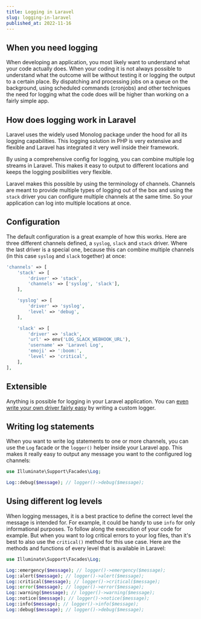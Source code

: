 ```yaml
---
title: Logging in Laravel
slug: logging-in-laravel
published_at: 2022-11-16
---
```


## When you need logging

When developing an application, you most likely want to understand what your code actually does. When your coding it is not always possible to understand what the outcome will be without testing it or logging the output to a certain place. By dispatching and processing jobs on a queue on the background, using scheduled commands (cronjobs) and other techniques the need for logging what the code does will be higher than working on a fairly simple app.

## How does logging work in Laravel

Laravel uses the widely used Monolog package under the hood for all its logging capabilities. This logging solution in PHP is very extensive and flexible and Laravel has integrated it very well inside their framework.

By using a comprehensive config for logging, you can combine multiple log streams in Laravel. This makes it easy to output to different locations and keeps the logging posibilities very flexible.

Laravel makes this possible by using the terminology of channels. Channels are meant to provide multiple types of logging out of the box and using the `stack` driver you can configure multiple channels at the same time. So your application can log into multiple locations at once.

## Configuration

The default configuration is a great example of how this works. Here are three different channels defined, a `syslog`, `slack` and `stack` driver. Where the last driver is a special one, because this can combine multiple channels (in this case `syslog` and `slack` together) at once:

```php
'channels' => [
    'stack' => [
        'driver' => 'stack',
        'channels' => ['syslog', 'slack'],
    ],

    'syslog' => [
        'driver' => 'syslog',
        'level' => 'debug',
    ],

    'slack' => [
        'driver' => 'slack',
        'url' => env('LOG_SLACK_WEBHOOK_URL'),
        'username' => 'Laravel Log',
        'emoji' => ':boom:',
        'level' => 'critical',
    ],
],
```

## Extensible

Anything is possible for logging in your Laravel application. You can [even write your own driver fairly easy](https://laravel.com/docs/9.x/logging#creating-custom-channels-via-factories) by writing a custom logger.

## Writing log statements

When you want to write log statements to one or more channels, you can use the `Log` facade or the `logger()` helper inside your Laravel app. This makes it really easy to output any message you want to the configured log channels:

```php
use Illuminate\Support\Facades\Log;

Log::debug($message); // logger()->debug($message);
```

## Using different log levels

When logging messages, it is a best practice to define the correct level the message is intended for. For example, it could be handy to use `info` for only informational purposes. To follow along the execution of your code for example. But when you want to log critical errors to your log files, than it's best to also use the `critical()` method for this use case. Here are the methods and functions of every level that is available in Laravel:

```php
use Illuminate\Support\Facades\Log;

Log::emergency($message); // logger()->emergency($message);
Log::alert($message); // logger()->alert($message);
Log::critical($message); // logger()->critical($message);
Log::error($message); // logger()->error($message);
Log::warning($message); // logger()->warning($message);
Log::notice($message); // logger()->notice($message);
Log::info($message); // logger()->info($message);
Log::debug($message); // logger()->debug($message);
```
